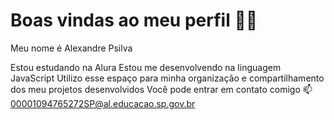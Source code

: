 # Boas vindas ao meu perfil 💙💙
Meu nome é Alexandre Psilva

Estou estudando na Alura
Estou me desenvolvendo na linguagem JavaScript
Utilizo esse espaço para minha organização e compartilhamento dos meu projetos desenvolvidos
Você pode entrar em contato comigo 📫
00001094765272SP@al.educacao.sp.gov.br

